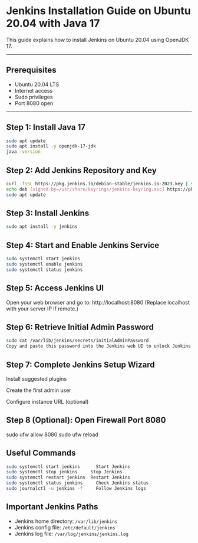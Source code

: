 # Jenkins Installation Guide on Ubuntu 20.04 with Java 17

This guide explains how to install Jenkins on Ubuntu 20.04 using OpenJDK 17.

---

## Prerequisites

- Ubuntu 20.04 LTS
- Internet access
- Sudo privileges
- Port 8080 open

---

## Step 1: Install Java 17

```bash
sudo apt update
sudo apt install -y openjdk-17-jdk
java -version
```
## Step 2: Add Jenkins Repository and Key
```bash
curl -fsSL https://pkg.jenkins.io/debian-stable/jenkins.io-2023.key | sudo tee /usr/share/keyrings/jenkins-keyring.asc > /dev/null
echo deb [signed-by=/usr/share/keyrings/jenkins-keyring.asc] https://pkg.jenkins.io/debian-stable binary/ | sudo tee /etc/apt/sources.list.d/jenkins.list > /dev/null
sudo apt update
```
## Step 3: Install Jenkins
```bash
sudo apt install -y jenkins
```
## Step 4: Start and Enable Jenkins Service
```bash
sudo systemctl start jenkins
sudo systemctl enable jenkins
sudo systemctl status jenkins
```
## Step 5: Access Jenkins UI
Open your web browser and go to: http://localhost:8080
(Replace localhost with your server IP if remote.)
## Step 6: Retrieve Initial Admin Password
```bash
sudo cat /var/lib/jenkins/secrets/initialAdminPassword
Copy and paste this password into the Jenkins web UI to unlock Jenkins.
```
## Step 7: Complete Jenkins Setup Wizard
Install suggested plugins

Create the first admin user

Configure instance URL (optional)
##  Step 8 (Optional): Open Firewall Port 8080
sudo ufw allow 8080
sudo ufw reload

## Useful Commands
```bash
sudo systemctl start jenkins	  Start Jenkins
sudo systemctl stop jenkins	    Stop Jenkins
sudo systemctl restart jenkins	Restart Jenkins
sudo systemctl status jenkins	  Check Jenkins status
sudo journalctl -u jenkins -f	  Follow Jenkins logs
```
## Important Jenkins Paths
- Jenkins home directory: `/var/lib/jenkins`
- Jenkins config file: `/etc/default/jenkins`
- Jenkins log file: `/var/log/jenkins/jenkins.log`

